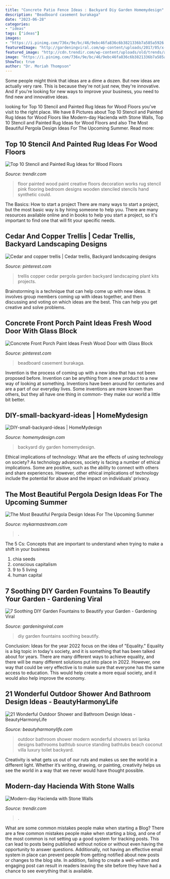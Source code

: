 ```yaml
---
title: "Concrete Patio Fence Ideas : Backyard Diy Garden Homemydesign"
description: "Beadboard casement burakaga"
date: "2023-06-28"
categories:
- "ideas"
tags: ["ideas"]
images:
- "https://i.pinimg.com/736x/9e/bc/46/9ebc46fa836c6b3821336b7a585a5926.jpg"
featuredImage: "http://gardeningviral.com/wp-content/uploads/2017/05/x-56240713f0ecf.jpg"
featured_image: "http://cdn.trendir.com/wp-content/uploads/old/trends/assets_c/2015/08/girl-room-painted-pink-floor-thumb-autox839-55645.jpg"
image: "https://i.pinimg.com/736x/9e/bc/46/9ebc46fa836c6b3821336b7a585a5926.jpg"
ShowToc: true
author: "Dr. Moriah Thompson"
---
```



Some people might think that ideas are a dime a dozen. But new ideas are actually very rare. This is because they're not just new, they're innovative. And if you're looking for new ways to improve your business, you need to find new and innovative ideas.

	

		
looking for Top 10 Stencil and Painted Rug Ideas for Wood Floors you've visit to the right place. We have 8 Pictures about Top 10 Stencil and Painted Rug Ideas for Wood Floors like Modern-day Hacienda with Stone Walls, Top 10 Stencil and Painted Rug Ideas for Wood Floors and also The Most Beautiful Pergola Design Ideas For The Upcoming Summer. Read more:
		
    
## Top 10 Stencil And Painted Rug Ideas For Wood Floors

<img loading=lazy src="http://cdn.trendir.com/wp-content/uploads/old/trends/assets_c/2015/08/girl-room-painted-pink-floor-thumb-autox839-55645.jpg" onerror="this.onerror=null;this.src='https://tse1.mm.bing.net/th?id=OIP.IepVnPGDSNnBUQBPy4ic3QHaJ4&amp;pid=15.1';" alt="Top 10 Stencil and Painted Rug Ideas for Wood Floors">

_Source: trendir.com_

>floor painted wood paint creative floors decoration works rug stencil pink flooring bedroom designs wooden stenciled stencils hand synthetic could. 

	

The Basics: How to start a project
There are many ways to start a project, but the most basic way is by hiring someone to help you. There are many resources available online and in books to help you start a project, so it's important to find one that will fit your specific needs.

    
## Cedar And Copper Trellis | Cedar Trellis, Backyard Landscaping Designs

<img loading=lazy src="https://i.pinimg.com/736x/fd/95/d6/fd95d6671fecc1aae7ac14ce5eee3ed3.jpg" onerror="this.onerror=null;this.src='https://tse4.mm.bing.net/th?id=OIP.jq_FBycDciqPzFziqByI1QHaJ3&amp;pid=15.1';" alt="Cedar and copper trellis | Cedar trellis, Backyard landscaping designs">

_Source: pinterest.com_

>trellis copper cedar pergola garden backyard landscaping plant kits projects. 

	

Brainstorming is a technique that can help come up with new ideas. It involves group members coming up with ideas together, and then discussing and voting on which ideas are the best. This can help you get creative and solve problems.

    
## Concrete Front Porch Paint Ideas Fresh Wood Door With Glass Block

<img loading=lazy src="https://i.pinimg.com/736x/9e/bc/46/9ebc46fa836c6b3821336b7a585a5926.jpg" onerror="this.onerror=null;this.src='https://tse4.mm.bing.net/th?id=OIP.NVFYLh2GSBTWUcN9iEQhjwHaLJ&amp;pid=15.1';" alt="Concrete Front Porch Paint Ideas Fresh Wood Door with Glass Block">

_Source: pinterest.com_

>beadboard casement burakaga. 

	

Invention is the process of coming up with a new idea that has not been proposed before. Invention can be anything from a new product to a new way of looking at something. Inventions have been around for centuries and are a part of our everyday lives. Some inventions are more known than others, but they all have one thing in common- they make our world a little bit better.

    
## DIY-small-backyard-ideas | HomeMydesign

<img loading=lazy src="https://homemydesign.com/wp-content/uploads/2015/05/DIY-small-backyard-ideas.jpg" onerror="this.onerror=null;this.src='https://tse2.mm.bing.net/th?id=OIP.kl2LdSwqnbtSFp7aJtB48QHaKa&amp;pid=15.1';" alt="DIY-small-backyard-ideas | HomeMydesign">

_Source: homemydesign.com_

>backyard diy garden homemydesign. 

	

Ethical implications of technology: What are the effects of using technology on society?
As technology advances, society is facing a number of ethical implications. Some are positive, such as the ability to connect with others and share experiences. However, other ethical implications of technology include the potential for abuse and the impact on individuals’ privacy.

    
## The Most Beautiful Pergola Design Ideas For The Upcoming Summer

<img loading=lazy src="http://mykarmastream.com/wp-content/uploads/2017/06/pergola-4.jpg" onerror="this.onerror=null;this.src='https://tse4.mm.bing.net/th?id=OIP.J3MYKT9KJrXkmDZM9uGu4QHaIQ&amp;pid=15.1';" alt="The Most Beautiful Pergola Design Ideas For The Upcoming Summer">

_Source: mykarmastream.com_

>. 

	

The 5 Cs: Concepts that are important to understand when trying to make a shift in your business
1. chia seeds
2. conscious capitalism
3. 9 to 5 living
4. human capital

    
## 7 Soothing DIY Garden Fountains To Beautify Your Garden - Gardening Viral

<img loading=lazy src="http://gardeningviral.com/wp-content/uploads/2017/05/x-56240713f0ecf.jpg" onerror="this.onerror=null;this.src='https://tse3.mm.bing.net/th?id=OIP.hYb5GWAt0E9meyq4FsU6wAHaLJ&amp;pid=15.1';" alt="7 Soothing DIY Garden Fountains to Beautify your Garden - Gardening Viral">

_Source: gardeningviral.com_

>diy garden fountains soothing beautify. 

	

Conclusion:
Ideas for the year 2022 focus on the idea of "Equality." Equality is a big topic in today's society, and it is something that has been talked about for years. There are many different ways to achieve equality, and there will be many different solutions put into place in 2022. However, one way that could be very effective is to make sure that everyone has the same access to education. This would help create a more equal society, and it would also help improve the economy.

    
## 21 Wonderful Outdoor Shower And Bathroom Design Ideas - BeautyHarmonyLife

<img loading=lazy src="https://beautyharmonylife.com/wp-content/uploads/2013/10/Exposed-Concrete-House-Modern-Contemporary-Style-Bathroom-Outdoor.jpg" onerror="this.onerror=null;this.src='https://tse2.mm.bing.net/th?id=OIP.XSUO1Qe2MAtJXvsHPqKMJgHaLD&amp;pid=15.1';" alt="21 Wonderful Outdoor Shower and Bathroom Design Ideas - BeautyHarmonyLife">

_Source: beautyharmonylife.com_

>outdoor bathroom shower modern wonderful showers sri lanka designs bathrooms bathtub source standing bathtubs beach coconut villa luxury toilet backyard. 

	

Creativity is what gets us out of our ruts and makes us see the world in a different light. Whether it’s writing, drawing, or painting, creativity helps us see the world in a way that we never would have thought possible.

    
## Modern-day Hacienda With Stone Walls

<img loading=lazy src="https://cdn.trendir.com/wp-content/uploads/old/house-design/2014/04/22/modern-day-hacienda-with-stone-walls-9.jpg" onerror="this.onerror=null;this.src='https://tse2.mm.bing.net/th?id=OIP.j5USdJOe_vctfCSlQsLZOAHaE7&amp;pid=15.1';" alt="Modern-day Hacienda with Stone Walls">

_Source: trendir.com_

>. 

	

What are some common mistakes people make when starting a Blog?
There are a few common mistakes people make when starting a blog, and one of the most common is not setting up a good system for tracking posts. This can lead to posts being published without notice or without even having the opportunity to answer questions. Additionally, not having an effective email system in place can prevent people from getting notified about new posts or changes to the blog site. In addition, failing to create a well-written and engaging post can result in readers leaving the site before they have had a chance to see everything that is available.

